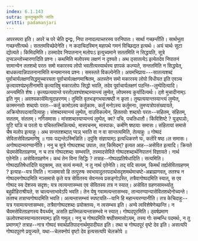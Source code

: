 ```yaml
---
index: 6.1.143
sutra: कुस्तुम्बुरूणि जातिः
vritti: padamanjari
---
```


 अपरस्परा इति। अपरे च परे चेति द्वन्द्वः, निपा तनादल्पाच्तरस्य परनिपातः। सार्था गच्छन्तीति। सार्थभूता गच्छन्तीत्यर्थः। सततमविच्छेदेनेति। न कदाचिदस्मिन् महापथे गमनं विच्छिद्यत इत्यर्थः। अयं चार्थः सुटा द्योत्यते। किमिदमिति। ठस्मादेव निपातनान् मलोपःऽ इत्युच्यमाने सततमिति न सिद्धयति, सूत्रे ठ्प्यञन्तोच्चारणादिति प्रश्नः। कथमिति मलोपस्य लक्षणं न दृश्यते। अथ ठ्सातत्येऽ इत्येतदेव निपातनं सामान्येन ततशब्दे परतः समो मकारस्य लोपो भवतीत्यस्यार्थस्य ज्ञापकं कल्प्यते, सन्ततमिति न सिद्ध्येत्, बाधकत्वान्निपातनानामिति मन्यमानस्य प्रश्नः। समस्तते विकल्पेनेति। अयमभिप्रायः---सातत्यशब्दं पूर्वाचार्यलक्षणसिद्धमुच्चारयता पूर्वाचार्यलक्षणमाश्रितम्, अतस्तेन समो मकारस्य लोपो विधीयत इति एवञ्च कृत्वावश्यंप्रभृतीनामपि कृत्यादिषु मकारलोपः सिद्धो भवति, तदेव पूर्वाचार्यलक्षणं पठन्ति--लुम्पेदित्यादि। अन्त्यमिति शेषः। कृत्यप्रत्ययान्ते परतोऽवश्यंशब्दस्यान्त्यं लुम्पेत्, लोपमस्य कुर्यादित्यर्थः। ठ्शे मुचादीनाम्ऽ इति नुम्। अवश्यकार्यमित्युदाहरणम्। तुमिति वृतभङ्गभयात्षष्ठी न कृता। तुम्प्रत्ययान्तस्यान्त्यं लुम्पेत्, काममनसोः शब्दयोः परतः--कर्तु कामोऽस्य कर्तुकामः, कर्तुं मनोऽस्य कर्तुमनाः, तुमप्यत्रोपसंख्यायते, अक्रियोपपदत्वादित्याहुः। संशब्दस्यान्त्यं लुम्पेत्, वाउविकल्पेन, हिततयोः शब्दयोः परतः--सहितम्, संहितम्, सततम्, संततम्। नगिसमासः। मांसशब्दस्याप्यन्त्यं लुम्पेत्, क्व? पचि, पचतिधातौ। किंविशिष्टे ? युड्घञोः, युटि घञि च परतो यः पचिस्तस्मिन्नित्यर्थः, मास्पचनम्, मास्पाकः, कर्मणि षष्ठयाः समासः। संहितायां समासे चैष मलोप इत्याहुः। अथ सन्ततशब्दात् प्यञ् भवति वा न वा सान्तत्यमिति, तेत्याहुः ॥ गोष्पदं सेवितासेवितप्रमाणेषु ॥ गावः पद्यन्तेऽस्मिन्निति। ठ्पुंसि संज्ञायाम्ऽ इत्यधिकरणे घः, कर्तरि षष्ठ।ल समासः। अगोष्पदान्यरण्यानीति। ननु च सूत्रे गोष्पदशब्द उपातः, तत् किमिदम्? इत्यत आह--असेवित इत्यादि। क्रियते चेदमसेवितग्रहणम्, न च तत्र गोष्पदशब्दः सम्भवति, तस्मादसेविते गोष्पदशब्दार्थनिपातनं विज्ञायते। नार्थ एतेनेति। असेवितग्रहणेन। कथं तेन विना सिद्धिः ? तत्राह--गोष्पदप्रतिषेधादिति। सत्यमिति। गोष्पदप्रतिषेधादिति यदुक्तम्, तत् सत्यं मन्यते, न तु नार्थ एतेनेति। तद् यदि सत्यम्, किमर्थं तर्ह्यसेवितग्रहणम् ? इत्याह--यत्र त्विति। नञ्समासो हि तत्पुरुषः स्वभावादुतरपदार्थसदृशमर्थमाचष्टे-अब्राह्मणवत्, ततश्च न गोष्पदमगोष्पदमिति नञ्समासे कृते यत्र सेवितस्य सेवनस्य प्रसङ्गोऽस्ति, तत्रैवागोष्पदमिति स्यात्, स एव गोष्पद स्य देशस्य सदृशः; यत्र त्वत्यन्तास्म्भव एव सेवितस्य तत्र न स्यात्। असेवित ग्रहणसामर्थ्यातु बहुव्रीहिराश्रीयते, स चात्यन्ताभावेऽपि भवति। तेन येषु गवामत्यन्तासम्भवः, तान्यरण्यान्यासेवितशब्देनोच्यन्ते। ततश्च तत्राप्यगोष्पदमिति भवति। अत्यन्तासम्भवं स्पष्टयति--यानि हि महान्त्यरण्यानीति। तत्र केचिदाहुः--यत्र गवामत्यन्तासम्भवः, तत्रैवागोष्पदशब्दः प्रयोक्तव्यः, न त्वसम्भव इति। अन्ये त्वविशेषेणेच्छन्ति। न चैवमसेवितग्रहणस्य वैयर्थ्यम्, असति ह्यस्मिन्नत्यन्तासम्भवे न स्यात्। गोष्पदपूरमिति। ठ्वर्षप्रमाण ऊलोपश्चास्यान्यतरस्याम्ऽ इति णमुल्। ननु च गोष्पदमिति षष्ठीसमासोऽयम्, तस्य गोः सम्बन्धि पदमर्थः, न तु प्रमाणम्? तत्राह--नात्र गोष्पदं स्वार्थप्रतिपादनार्थमुपादीयत इति। तथा च गोष्पदपूरं वृष्टे देव इति। असत्यपि गोष्पदपूरणे प्रयुज्यते, यथा--चेलक्नोपं वृष्टो देव इत्यसत्यपि चेलक्रोपे ॥